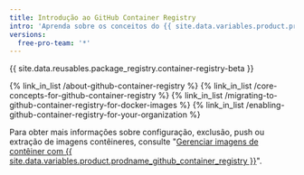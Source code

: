 ```yaml
---
title: Introdução ao GitHub Container Registry
intro: 'Aprenda sobre os conceitos do {{ site.data.variables.product.prodname_container_registry }} e como fazer a migração das imagens do Docker a partir do {{ site.data.variables.product.prodname_registry }}.'
versions:
  free-pro-team: '*'
---
```


{{ site.data.reusables.package_registry.container-registry-beta }}

{% link_in_list /about-github-container-registry %}
{% link_in_list /core-concepts-for-github-container-registry %}
{% link_in_list /migrating-to-github-container-registry-for-docker-images %}
{% link_in_list /enabling-github-container-registry-for-your-organization %}

Para obter mais informações sobre configuração, exclusão, push ou extração de imagens contêineres, consulte "[Gerenciar imagens de contêiner com {{ site.data.variables.product.prodname_github_container_registry }}](/packages/managing-container-images-with-github-container-registry)".
